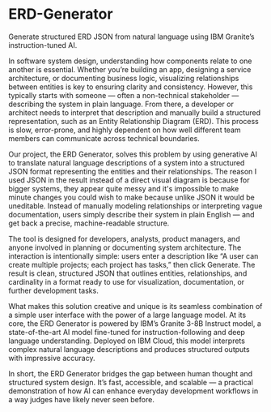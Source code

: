 # ERD-Generator
Generate structured ERD JSON from natural language using IBM Granite’s instruction-tuned AI.

In software system design, understanding how components relate to one another is essential. Whether you’re building an app, designing a service architecture, or documenting business logic, visualizing relationships between entities is key to ensuring clarity and consistency. However, this typically starts with someone — often a non-technical stakeholder — describing the system in plain language. From there, a developer or architect needs to interpret that description and manually build a structured representation, such as an Entity Relationship Diagram (ERD). This process is slow, error-prone, and highly dependent on how well different team members can communicate across technical boundaries.

Our project, the ERD Generator, solves this problem by using generative AI to translate natural language descriptions of a system into a structured JSON format representing the entities and their relationships.  The reason I used JSON in the result instead of a direct visual diagram is because for bigger systems, they appear quite messy and it's impossible to make minute changes you could wish to make because unlike JSON it would be uneditable. Instead of manually modeling relationships or interpreting vague documentation, users simply describe their system in plain English — and get back a precise, machine-readable structure.

The tool is designed for developers, analysts, product managers, and anyone involved in planning or documenting system architecture. The interaction is intentionally simple: users enter a description like “A user can create multiple projects; each project has tasks,” then click Generate. The result is clean, structured JSON that outlines entities, relationships, and cardinality in a format ready to use for visualization, documentation, or further development tasks.

What makes this solution creative and unique is its seamless combination of a simple user interface with the power of a large language model. At its core, the ERD Generator is powered by IBM’s Granite 3-8B Instruct model, a state-of-the-art AI model fine-tuned for instruction-following and deep language understanding. Deployed on IBM Cloud, this model interprets complex natural language descriptions and produces structured outputs with impressive accuracy.

In short, the ERD Generator bridges the gap between human thought and structured system design. It’s fast, accessible, and scalable — a practical demonstration of how AI can enhance everyday development workflows in a way judges have likely never seen before.
